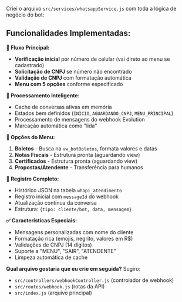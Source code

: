 Criei o arquivo `src/services/whatsappService.js` com toda a lógica de negócio do bot:

## **Funcionalidades Implementadas:**

**🔄 Fluxo Principal:**
- **Verificação inicial** por número de celular (vai direto ao menu se cadastrado)
- **Solicitação de CNPJ** se número não encontrado
- **Validação de CNPJ** com formatação automática
- **Menu com 5 opções** conforme especificado

**📱 Processamento Inteligente:**
- Cache de conversas ativas em memória
- Estados bem definidos (`INICIO`, `AGUARDANDO_CNPJ`, `MENU_PRINCIPAL`)
- Processamento de mensagens do webhook Evolution
- Marcação automática como "lida"

**🎯 Opções do Menu:**
1. **Boletos** - Busca na `vw_botBoletos`, formata valores e datas
2. **Notas Fiscais** - Estrutura pronta (aguardando view)
3. **Certificados** - Estrutura pronta (aguardando view)
4. **Propostas/Atendente** - Transferência para humanos

**💾 Registro Completo:**
- Histórico JSON na tabela `whapi_atendimento`
- Registro inicial com `messageId` do webhook
- Atualização contínua da conversa
- Estrutura: `{tipo: cliente/bot, data, mensagem}`

**✅ Características Especiais:**
- Mensagens personalizadas com nome do cliente
- Formatação rica (emojis, negrito, valores em R$)
- Validações de CNPJ (14 dígitos)
- Suporte a "MENU", "SAIR", "ATENDENTE"
- Limpeza automática de cache

**Qual arquivo gostaria que eu crie em seguida?** Sugiro:
- `src/controllers/webhookController.js` (controlador de webhook)
- `src/routes/webhook.js` (rotas da API)
- `src/index.js` (arquivo principal)